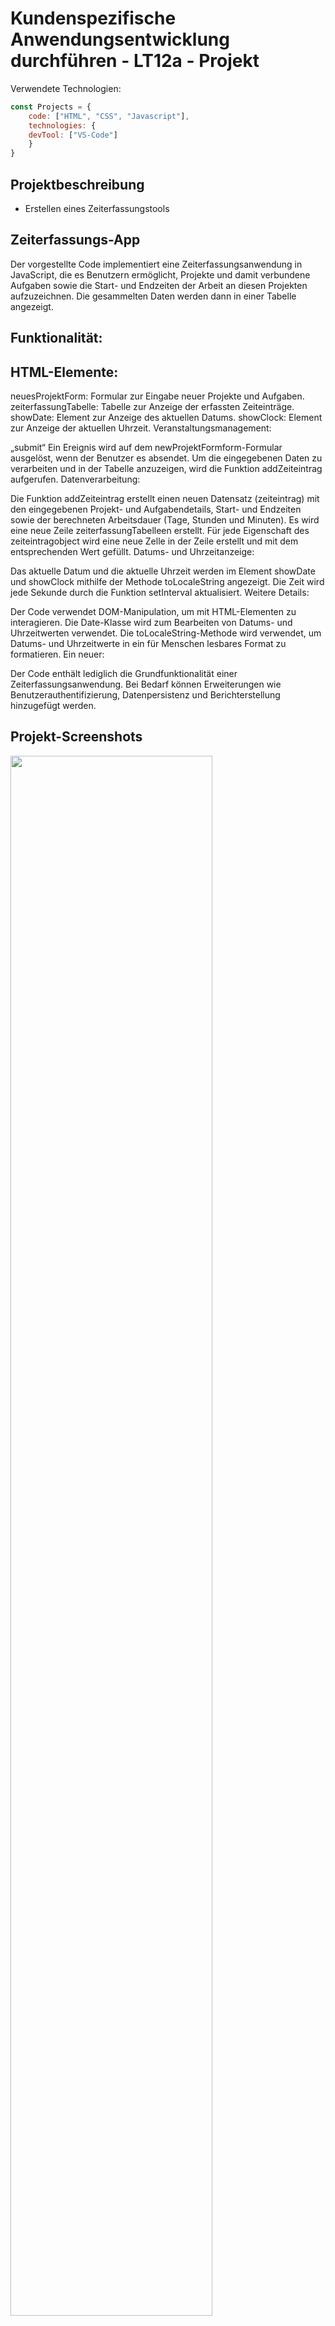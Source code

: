 # Kundenspezifische Anwendungsentwicklung durchführen - LT12a - Projekt
Verwendete Technologien:

```javascript
const Projects = {
  	code: ["HTML", "CSS", "Javascript"],
	technologies: {
	devTool: ["VS-Code"]
	}
}
```

## Projektbeschreibung
- Erstellen eines Zeiterfassungstools

## Zeiterfassungs-App

Der vorgestellte Code implementiert eine Zeiterfassungsanwendung in JavaScript, die es Benutzern ermöglicht, Projekte und damit verbundene Aufgaben sowie die Start- und Endzeiten der Arbeit an diesen Projekten aufzuzeichnen. Die gesammelten Daten werden dann in einer Tabelle angezeigt.

## Funktionalität:

## HTML-Elemente:

neuesProjektForm: Formular zur Eingabe neuer Projekte und Aufgaben.
zeiterfassungTabelle: Tabelle zur Anzeige der erfassten Zeiteinträge.
showDate: Element zur Anzeige des aktuellen Datums.
showClock: Element zur Anzeige der aktuellen Uhrzeit.
Veranstaltungsmanagement:

„submit“ Ein Ereignis wird auf dem newProjektFormform-Formular ausgelöst, wenn der Benutzer es absendet.
Um die eingegebenen Daten zu verarbeiten und in der Tabelle anzuzeigen, wird die Funktion addZeiteintrag aufgerufen.
Datenverarbeitung:

Die Funktion addZeiteintrag erstellt einen neuen Datensatz (zeiteintrag) mit den eingegebenen Projekt- und Aufgabendetails, Start- und Endzeiten sowie der berechneten Arbeitsdauer (Tage, Stunden und Minuten).
Es wird eine neue Zeile zeiterfassungTabelleen erstellt.
Für jede Eigenschaft des zeiteintragobject wird eine neue Zelle in der Zeile erstellt und mit dem entsprechenden Wert gefüllt.
Datums- und Uhrzeitanzeige:

Das aktuelle Datum und die aktuelle Uhrzeit werden im Element showDate und showClock mithilfe der Methode toLocaleString angezeigt.
Die Zeit wird jede Sekunde durch die Funktion setInterval aktualisiert.
Weitere Details:

Der Code verwendet DOM-Manipulation, um mit HTML-Elementen zu interagieren.
Die Date-Klasse wird zum Bearbeiten von Datums- und Uhrzeitwerten verwendet.
Die toLocaleString-Methode wird verwendet, um Datums- und Uhrzeitwerte in ein für Menschen lesbares Format zu formatieren.
Ein neuer:

Der Code enthält lediglich die Grundfunktionalität einer Zeiterfassungsanwendung.
Bei Bedarf können Erweiterungen wie Benutzerauthentifizierung, Datenpersistenz und Berichterstellung hinzugefügt werden.

##
## Projekt-Screenshots

<a href="https://github.com/dwn10/LF12a/blob/main/Zeiterfassungstool/readme-img/zeiterfassung.gif"><img src="./images/1_web.JPG" style="height: 80%; width:80%;"/></a>


## Credits:

**Author:**

```bash
  Darwin Paz
```

**Unter der Leitung von:**

```bash
  Norbert Maier
```

```http
  Abgabetermin:
```

| Stadt:      | Datum:            | Bis:          |
| :---------- | :---------------- | :------------ |
| `Darmstadt` | `Fr - 19.04.2024` | **10:30 Uhr** |
